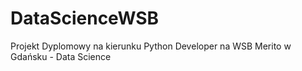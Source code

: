 # DataScienceWSB
Projekt Dyplomowy na kierunku Python Developer na WSB Merito w Gdańsku - Data Science
